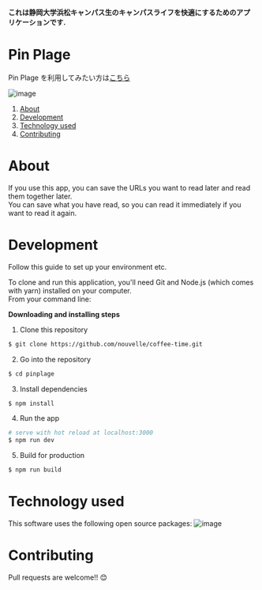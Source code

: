**これは静岡大学浜松キャンパス生のキャンパスライフを快適にするためのアプリケーションです.**

# Pin Plage

Pin Plage を利用してみたい方は[こちら](https://pinplage.mcaexpf.com/)

![image](https://firebasestorage.googleapis.com/v0/b/mcaexpf-2020.appspot.com/o/README%2Fpinplage.png?alt=media&token=1f0a8ad9-97da-499b-820d-24c4112672a6)

1. [About](#About)
1. [Development](#Development)
1. [Technology used](#Technology%20used)
1. [Contributing](#Contributing)

# About

If you use this app, you can save the URLs you want to read later and read them together later.  
You can save what you have read, so you can read it immediately if you want to read it again.

# Development

Follow this guide to set up your environment etc.

To clone and run this application, you'll need Git and Node.js (which comes with yarn) installed on your computer.  
From your command line:

**Downloading and installing steps**

1. Clone this repository

```bash
$ git clone https://github.com/nouvelle/coffee-time.git
```

2. Go into the repository

```bash
$ cd pinplage
```

3. Install dependencies

```bash
$ npm install
```

4. Run the app

```bash
# serve with hot reload at localhost:3000
$ npm run dev
```

5. Build for production

```bash
$ npm run build
```

# Technology used

This software uses the following open source packages:
![image](https://firebasestorage.googleapis.com/v0/b/mcaexpf-2020.appspot.com/o/README%2Ftechnology.png?alt=media&token=1d594a9d-8ff3-4141-b936-99dbc69df0f8)

# Contributing

Pull requests are welcome!! 😊

